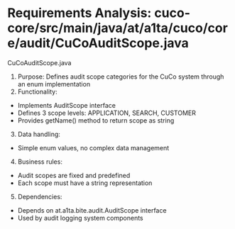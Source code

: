 # Requirements Analysis: cuco-core/src/main/java/at/a1ta/cuco/core/audit/CuCoAuditScope.java

CuCoAuditScope.java
1. Purpose: Defines audit scope categories for the CuCo system through an enum implementation
2. Functionality:
- Implements AuditScope interface
- Defines 3 scope levels: APPLICATION, SEARCH, CUSTOMER
- Provides getName() method to return scope as string
3. Data handling:
- Simple enum values, no complex data management
4. Business rules:
- Audit scopes are fixed and predefined
- Each scope must have a string representation
5. Dependencies:
- Depends on at.a1ta.bite.audit.AuditScope interface
- Used by audit logging system components